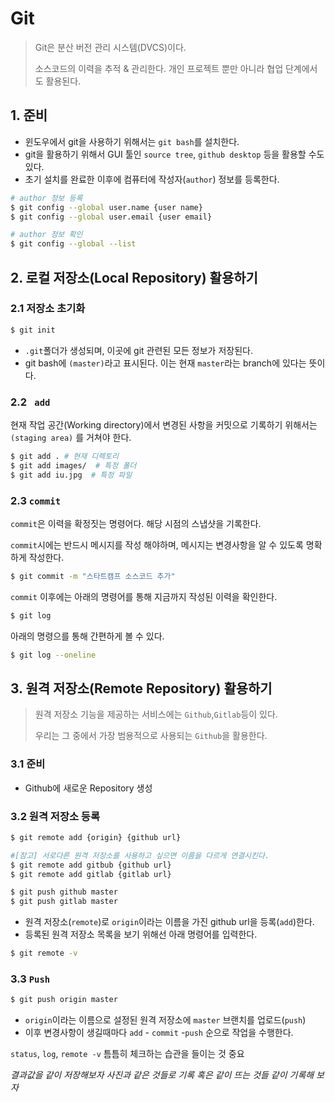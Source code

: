 # Git

> Git은 분산 버전 관리 시스템(DVCS)이다.
>
> 소스코드의 이력을 추적 & 관리한다. 개인 프로젝트 뿐만 아니라 협업 단계에서도 활용된다.



## 1. 준비

* 윈도우에서 git을 사용하기 위해서는 `git bash`를 설치한다.
* git을 활용하기 위해서 GUI 툴인 `source tree`, `github desktop` 등을 활용할 수도 있다.
* 초기 설치를 완료한 이후에 컴퓨터에 작성자(`author`) 정보를 등록한다.

```bash
# author 정보 등록
$ git config --global user.name {user name}
$ git config --global user.email {user email}

# author 정보 확인
$ git config --global --list
```



## 2. 로컬 저장소(Local Repository) 활용하기

### 2.1 저장소 초기화

```bash
$ git init 
```

* `.git`폴더가 생성되며, 이곳에 git 관련된 모든 정보가 저장된다.
* git bash에 `(master)`라고 표시된다. 이는 현재 `master`라는 branch에 있다는 뜻이다.



### 2.2 ` add`

현재 작업 공간(Working directory)에서 변경된 사항을 커밋으로 기록하기 위해서는 `(staging area)` 를 거쳐야 한다.

```bash
$ git add . # 현재 디렉토리
$ git add images/  # 특정 폴더
$ git add iu.jpg  # 특정 파일
```



### 2.3 `commit`

`commit`은 이력을 확정짓는 명령어다. 해당 시점의 스냅샷을 기록한다.

`commit`시에는 반드시 메시지를 작성 해야하며, 메시지는 변경사항을 알 수 있도록 명확하게 작성한다.

```bash
$ git commit -m "스타트캠프 소스코드 추가"
```

`commit` 이후에는 아래의 명령어를 통해 지금까지 작성된 이력을 확인한다.

```bash
$ git log
```

아래의 명령으를 통해 간편하게 볼 수 있다.

```bash
$ git log --oneline
```





## 3. 원격 저장소(Remote Repository) 활용하기

> 원격 저장소 기능을 제공하는 서비스에는 `Github`,`Gitlab`등이 있다.
>
> 우리는 그 중에서 가장 범용적으로 사용되는 `Github`을 활용한다.

### 3.1 준비

* Github에 새로운 Repository 생성



### 3.2 원격 저장소 등록 

```bash
$ git remote add {origin} {github url}

#[참고] 서로다른 원격 저장소를 사용하고 싶으면 이름을 다르게 연결시킨다.
$ git remote add gitbub {github url}
$ git remote add gitlab {gitlab url}

$ git push github master
$ git push gitlab master
```

* 원격 저장소(`remote`)로 `origin`이라는 이름을 가진 github url을 등록(`add`)한다.
* 등록된 원격 저장소 목록을 보기 위해선 아래 명령어를 입력한다.

``` bash
$ git remote -v
```



### 3.3 `Push`

```bash
$ git push origin master
```

* `origin`이라는 이름으로 설정된 원격 저장소에 `master` 브랜치를 업로드(`push`)
* 이후 변경사항이 생길때마다 `add` - `commit` -`push` 순으로 작업을 수행한다.



`status`, `log`, `remote -v` 틈틈히 체크하는 습관을 들이는 것 중요





*결과값을 같이 저장해보자 사진과 같은 것들로 기록 혹은 같이 뜨는 것들 같이 기록해 보자*  

